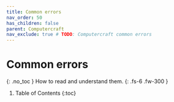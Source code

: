 ```yaml
---
title: Common errors
nav_order: 50
has_children: false
parent: Computercraft
nav_exclude: true # TODO: Computercraft common errors
---
```


# Common errors
{: .no_toc }
How to read and understand them.
{: .fs-6 .fw-300 }

1. Table of Contents
{:toc}

